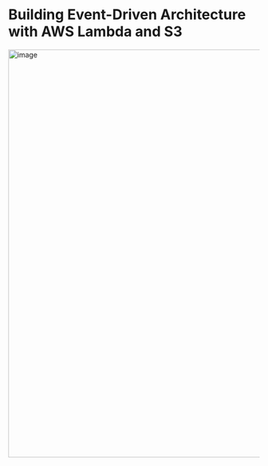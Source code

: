 # Building Event-Driven Architecture with AWS Lambda and S3

<img width="1312" height="818" alt="image" src="https://github.com/user-attachments/assets/2afa1295-1665-43d6-b1be-56fd2d44b431" />

